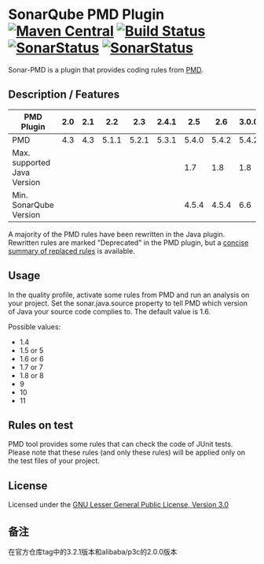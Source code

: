 # SonarQube PMD Plugin [![Maven Central](https://maven-badges.herokuapp.com/maven-central/org.sonarsource.pmd/sonar-pmd-plugin/badge.svg)](https://maven-badges.herokuapp.com/maven-central/org.sonarsource.pmd/sonar-pmd-plugin) [![Build Status](https://api.travis-ci.org/jensgerdes/sonar-pmd.svg?branch=master)](https://travis-ci.org/jensgerdes/sonar-pmd) [![SonarStatus](https://sonarcloud.io/api/project_badges/measure?project=org.sonarsource.pmd%3Asonar-pmd-plugin&metric=alert_status)](https://sonarcloud.io/dashboard?id=org.sonarsource.pmd%3Asonar-pmd-plugin) [![SonarStatus](https://sonarcloud.io/api/project_badges/measure?project=org.sonarsource.pmd%3Asonar-pmd-plugin&metric=coverage)](https://sonarcloud.io/dashboard?id=org.sonarsource.pmd%3Asonar-pmd-plugin)
Sonar-PMD is a plugin that provides coding rules from [PMD](https://pmd.github.io/).

## Description / Features
PMD Plugin|2.0|2.1|2.2|2.3|2.4.1|2.5|2.6|3.0.0|3.1.x|3.2.x
-------|---|---|---|---|---|---|---|---|---|---
PMD|4.3|4.3|5.1.1|5.2.1|5.3.1|5.4.0|5.4.2|5.4.2|6.9.0|6.10.0
Max. supported Java Version | |  |  |  |  | 1.7 | 1.8 | 1.8 | 11 |
Min. SonarQube Version |  |  |  |  |  | 4.5.4 | 4.5.4 | 6.6 | 6.6 |

A majority of the PMD rules have been rewritten in the Java plugin. Rewritten rules are marked "Deprecated" in the PMD plugin, but a [concise summary of replaced rules](http://dist.sonarsource.com/reports/coverage/pmd.html) is available.

## Usage
In the quality profile, activate some rules from PMD and run an analysis on your project.
Set the sonar.java.source property to tell PMD which version of Java your source code complies to. The default value is 1.6. 

Possible values: 
- 1.4
- 1.5 or 5 
- 1.6 or 6 
- 1.7 or 7 
- 1.8 or 8
- 9
- 10
- 11

## Rules on test
PMD tool provides some rules that can check the code of JUnit tests. Please note that these rules (and only these rules) will be applied only on the test files of your project.

## License
Licensed under the [GNU Lesser General Public License, Version 3.0](https://github.com/jensgerdes/sonar-pmd/blob/master/LICENSE.md)

## 备注 
在官方仓库tag中的3.2.1版本和alibaba/p3c的2.0.0版本